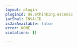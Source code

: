 ```yaml
---
layout: plugin
pluginId: de.ethinking.escenic
jarSha1: INVALID
isJarAvailable: false
error: NONE
violations: []

---
```

